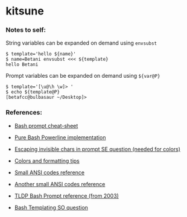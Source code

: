# kitsune


### Notes to self:

String variables can be expanded on demand using `envsubst`
```shell
$ template='hello ${name}'
$ name=Betani envsubst <<< ${template}
hello Betani
```

Prompt variables can be expanded on demand using `${var@P}`
```shell
$ template='[\u@\h \w]> '
$ echo ${template@P}
[betafcc@bulbasaur ~/Desktop]>
```


### References:
- [Bash prompt cheat-sheet](https://ss64.com/bash/syntax-prompt.html)

- [Pure Bash Powerline implementation](https://github.com/chris-marsh/pureline)

- [Escaping invisible chars in prompt SE question (needed for colors)](https://unix.stackexchange.com/questions/105958)

- [Colors and formatting tips](https://misc.flogisoft.com/bash/tip_colors_and_formatting)

- [Small ANSI codes reference](https://bluesock.org/~willkg/dev/ansi.html)

- [Another small ANSI codes reference](http://ascii-table.com/ansi-escape-sequences.php)

- [TLDP Bash Prompt reference (from 2003)](http://www.tldp.org/HOWTO/Bash-Prompt-HOWTO/index.html)

- [Bash Templating SO question](https://stackoverflow.com/questions/2914220)

